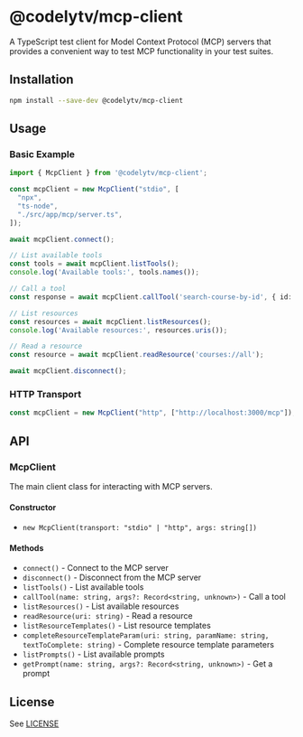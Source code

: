# @codelytv/mcp-client

A TypeScript test client for Model Context Protocol (MCP) servers that provides a convenient way to test MCP functionality in your test suites.

## Installation

```bash
npm install --save-dev @codelytv/mcp-client
```

## Usage

### Basic Example

```typescript
import { McpClient } from '@codelytv/mcp-client';

const mcpClient = new McpClient("stdio", [
  "npx",
  "ts-node",
  "./src/app/mcp/server.ts",
]);

await mcpClient.connect();

// List available tools
const tools = await mcpClient.listTools();
console.log('Available tools:', tools.names());

// Call a tool
const response = await mcpClient.callTool('search-course-by-id', { id: 'course-123' });

// List resources
const resources = await mcpClient.listResources();
console.log('Available resources:', resources.uris());

// Read a resource
const resource = await mcpClient.readResource('courses://all');

await mcpClient.disconnect();
```

### HTTP Transport

```typescript
const mcpClient = new McpClient("http", ["http://localhost:3000/mcp"]);
```

## API

### McpClient

The main client class for interacting with MCP servers.

#### Constructor

- `new McpClient(transport: "stdio" | "http", args: string[])`

#### Methods

- `connect()` - Connect to the MCP server
- `disconnect()` - Disconnect from the MCP server
- `listTools()` - List available tools
- `callTool(name: string, args?: Record<string, unknown>)` - Call a tool
- `listResources()` - List available resources
- `readResource(uri: string)` - Read a resource
- `listResourceTemplates()` - List resource templates
- `completeResourceTemplateParam(uri: string, paramName: string, textToComplete: string)` - Complete resource template parameters
- `listPrompts()` - List available prompts
- `getPrompt(name: string, args?: Record<string, unknown>)` - Get a prompt

## License

See [LICENSE](LICENSE)
